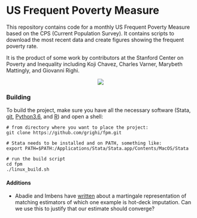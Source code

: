 
# US Frequent Poverty Measure
This repository contains code for a monthly US Frequent Poverty Measure based on the CPS (Current Population Survey). It contains scripts to download the most recent data and create figures showing the frequent poverty rate. 

It is the product of some work by contributors at the Stanford Center on Poverty and Inequality including Koji Chavez, Charles Varner, Marybeth Mattingly, and Giovanni Righi. 

<div style="text-align:center">
  <img src="https://raw.githubusercontent.com/grighi/fpm/master/output_100.png"></img>
</div>

### Building

To build the project, make sure you have all the necessary software (Stata, [git](https://git-for-windows.github.io/), [Python3.6](https://www.python.org/downloads/), and [R](https://cran.r-project.org/doc/FAQ/R-FAQ.html#How-can-R-be-installed_003f)) and open a shell:

```
# from directory where you want to place the project:
git clone https://github.com/grighi/fpm.git

# Stata needs to be installed and on PATH, something like:
export PATH=$PATH:/Applications/Stata/Stata.app/Contents/MacOS/Stata

# run the build script
cd fpm
./linux_build.sh
```
#### Additions
* Abadie and Imbens have [written](https://economics.mit.edu/files/13159) about a martingale representation of matching estimators of which one example is hot-deck imputation. Can we use this to justify that our estimate should converge?

